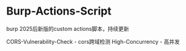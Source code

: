 # Burp-Actions-Script
burp 2025后新版的custom actions脚本，持续更新


CORS-Vulnerability-Check - cors跨域检测
High-Concurrency - 高并发
